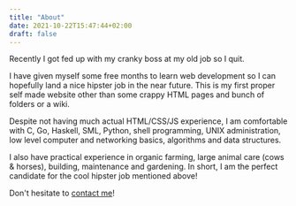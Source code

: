 ```yaml
---
title: "About"
date: 2021-10-22T15:47:44+02:00
draft: false
---
```


Recently I got fed up with my cranky boss at my old job so I quit.

I have given myself some free months to learn web development so I can
hopefully land a nice hipster job in the near future. This is my first proper
self made website other than some crappy HTML pages and bunch of folders or a
wiki. 

Despite not having much actual HTML/CSS/JS experience, I am comfortable with C,
Go, Haskell, SML, Python, shell programming, UNIX administration, low level
computer and networking basics, algorithms and data structures.

I also have practical experience in organic farming, large animal care (cows & horses),
building, maintenance and gardening. In short, I am the perfect candidate for the cool hipster job mentioned above!

Don't hesitate to [contact me](maito:info@jurjen.dev)!
